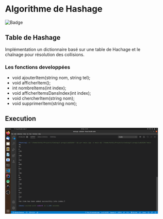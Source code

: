 # Algorithme de Hashage 

![Badge](https://img.shields.io/badge/C++-brightgreen)

## Table de Hashage
Implémentation un dictionnaire basé sur une table de Hachage et le chaînage pour résolution des collisions.

### Les fonctions developpées
+   void ajouterItem(string nom, string tel);
+   void afficherItem();
+   int  nombreItems(int index);
+   void afficherItemsDansIndex(int index);
+   void chercherItem(string nom);
+   void supprimerItem(string nom);

## Execution
![resultat](result.png)
